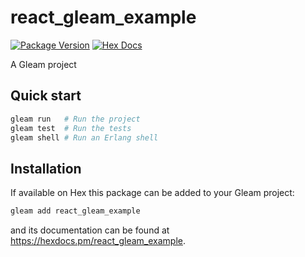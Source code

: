 # react_gleam_example

[![Package Version](https://img.shields.io/hexpm/v/react_gleam_example)](https://hex.pm/packages/react_gleam_example)
[![Hex Docs](https://img.shields.io/badge/hex-docs-ffaff3)](https://hexdocs.pm/react_gleam_example/)

A Gleam project

## Quick start

```sh
gleam run   # Run the project
gleam test  # Run the tests
gleam shell # Run an Erlang shell
```

## Installation

If available on Hex this package can be added to your Gleam project:

```sh
gleam add react_gleam_example
```

and its documentation can be found at <https://hexdocs.pm/react_gleam_example>.
